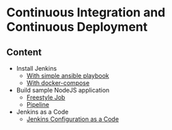 # Continuous Integration and Continuous Deployment

## Content
* Install Jenkins
  * [With simple ansible playbook](jenkins-ansible)
  * [With docker-compose](jenkins-docker-compose)
* Build sample NodeJS application
  * [Freestyle Job](example-nodejs-app/freestyle)
  * [Pipeline](example-nodejs-app/pipeline)
* Jenkins as a Code
  * [Jenkins Configuration as a Code](jenkins-casc)
